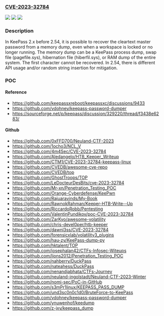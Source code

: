 ### [CVE-2023-32784](https://cve.mitre.org/cgi-bin/cvename.cgi?name=CVE-2023-32784)
![](https://img.shields.io/static/v1?label=Product&message=n%2Fa&color=blue)
![](https://img.shields.io/static/v1?label=Version&message=n%2Fa&color=blue)
![](https://img.shields.io/static/v1?label=Vulnerability&message=n%2Fa&color=brighgreen)

### Description

In KeePass 2.x before 2.54, it is possible to recover the cleartext master password from a memory dump, even when a workspace is locked or no longer running. The memory dump can be a KeePass process dump, swap file (pagefile.sys), hibernation file (hiberfil.sys), or RAM dump of the entire system. The first character cannot be recovered. In 2.54, there is different API usage and/or random string insertion for mitigation.

### POC

#### Reference
- https://github.com/keepassxreboot/keepassxc/discussions/9433
- https://github.com/vdohney/keepass-password-dumper
- https://sourceforge.net/p/keepass/discussion/329220/thread/f3438e6283/

#### Github
- https://github.com/0xFFD700/Neuland-CTF-2023
- https://github.com/1ocho3/NCL_V
- https://github.com/4m4Sec/CVE-2023-32784
- https://github.com/Aledangelo/HTB_Keeper_Writeup
- https://github.com/CTM1/CVE-2023-32784-keepass-linux
- https://github.com/CVEDB/awesome-cve-repo
- https://github.com/CVEDB/top
- https://github.com/GhostTroops/TOP
- https://github.com/LeDocteurDesBits/cve-2023-32784
- https://github.com/Mr-xn/Penetration_Testing_POC
- https://github.com/Orange-Cyberdefense/KeePwn
- https://github.com/Rajuaravinds/My-Book
- https://github.com/RawnokRahman/Keeper-HTB-Write--Up
- https://github.com/RiccardoRobb/Pentesting
- https://github.com/ValentinPundikov/poc-CVE-2023-32784
- https://github.com/ZarKyo/awesome-volatility
- https://github.com/chris-devel0per/htb-keeper
- https://github.com/dawnl3ss/CVE-2023-32784
- https://github.com/forensicxlab/volatility3_plugins
- https://github.com/hau-zy/KeePass-dump-py
- https://github.com/hktalent/TOP
- https://github.com/josephalan42/CTFs-Infosec-Witeups
- https://github.com/lions2012/Penetration_Testing_POC
- https://github.com/nahberry/DuckPass
- https://github.com/nateahess/DuckPass
- https://github.com/nenandjabhata/CTFs-Journey
- https://github.com/neuland-ingolstadt/Neuland-CTF-2023-Winter
- https://github.com/nomi-sec/PoC-in-GitHub
- https://github.com/s3mPr1linux/KEEPASS_PASS_DUMP
- https://github.com/und3sc0n0c1d0/BruteForce-to-KeePass
- https://github.com/vdohney/keepass-password-dumper
- https://github.com/ynuwenhof/keedump
- https://github.com/z-jxy/keepass_dump

